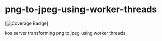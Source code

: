 # png-to-jpeg-using-worker-threads

[![Coverage Badge](https://img.shields.io/endpoint?url=https://gist.githubusercontent.com/tommyttf/4dfcd563a489e22dfa90080f5ac74d69/raw/png-to-jpeg-using-worker-threads__heads_master.json)]

koa server transforming png to jpeg using worker threads

